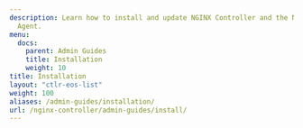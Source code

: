 ```yaml
---
description: Learn how to install and update NGINX Controller and the NGINX Controller
  Agent.
menu:
  docs:
    parent: Admin Guides
    title: Installation
    weight: 10
title: Installation
layout: "ctlr-eos-list"
weight: 100
aliases: /admin-guides/installation/
url: /nginx-controller/admin-guides/install/
---
```

